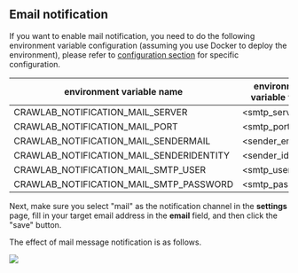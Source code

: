 ## Email notification

If you want to enable mail notification, you need to do the following environment variable configuration (assuming you use Docker to deploy the environment), please refer to [configuration section](../Config/README.md) for specific configuration.

environment variable name | environment variable value | example
--- | --- | ---
CRAWLAB_NOTIFICATION_MAIL_SERVER | <smtp_server> | smtp.exmail.qq.com
CRAWLAB_NOTIFICATION_MAIL_PORT | <smtp_port> | 465
CRAWLAB_NOTIFICATION_MAIL_SENDERMAIL | <sender_email> | admin@example.com
CRAWLAB_NOTIFICATION_MAIL_SENDERIDENTITY | <sender_identity> | admin@example.com
CRAWLAB_NOTIFICATION_MAIL_SMTP_USER | <smtp_username> | iamawesome
CRAWLAB_NOTIFICATION_MAIL_SMTP_PASSWORD | <smtp_password> | onlyyouknonw

Next, make sure you select "mail" as the notification channel in the **settings** page, fill in your target email address in the **email** field, and then click the "save" button.

The effect of mail message notification is as follows.

![](http://static-docs.crawlab.cn/notification-mail.jpeg)